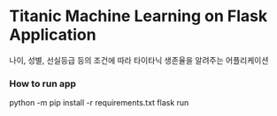 # Titanic Machine Learning on Flask Application
나이, 성별, 선실등급 등의 조건에 따라 타이타닉 생존율을 알려주는 어플리케이션

### How to run app

python -m pip install -r requirements.txt
flask run
